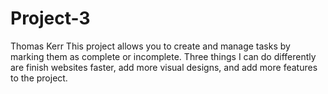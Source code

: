 # Project-3
Thomas Kerr
This project allows you to create and manage tasks by marking them as complete or incomplete.
Three things I can do differently are finish websites faster, add more visual designs, and add more features to the project.

